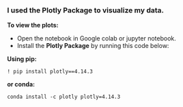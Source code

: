 ### I used the **Plotly Package** to visualize my data.

**To view the plots:**

- Open the notebook in Google colab or jupyter notebook.
- Install the **Plotly Package** by running this code below:

**Using pip:**

`! pip install plotly==4.14.3 `

**or conda:**

`conda install -c plotly plotly=4.14.3`

